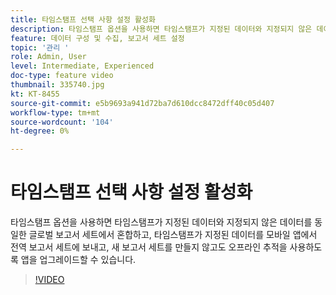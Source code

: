 ```yaml
---
title: 타임스탬프 선택 사항 설정 활성화
description: 타임스탬프 옵션을 사용하면 타임스탬프가 지정된 데이터와 지정되지 않은 데이터를 동일한 글로벌 보고서 세트에서 혼합하고, 타임스탬프가 지정된 데이터를 모바일 앱에서 전역 보고서 세트에 보내고, 새 보고서 세트를 만들지 않고도 오프라인 추적을 사용하도록 앱을 업그레이드할 수 있습니다.
feature: 데이터 구성 및 수집, 보고서 세트 설정
topic: '관리 '
role: Admin, User
level: Intermediate, Experienced
doc-type: feature video
thumbnail: 335740.jpg
kt: KT-8455
source-git-commit: e5b9693a941d72ba7d610dcc8472dff40c05d407
workflow-type: tm+mt
source-wordcount: '104'
ht-degree: 0%

---
```



# 타임스탬프 선택 사항 설정 활성화

타임스탬프 옵션을 사용하면 타임스탬프가 지정된 데이터와 지정되지 않은 데이터를 동일한 글로벌 보고서 세트에서 혼합하고, 타임스탬프가 지정된 데이터를 모바일 앱에서 전역 보고서 세트에 보내고, 새 보고서 세트를 만들지 않고도 오프라인 추적을 사용하도록 앱을 업그레이드할 수 있습니다.


>[!VIDEO](https://video.tv.adobe.com/v/335740/?quality=12&learn=on)
